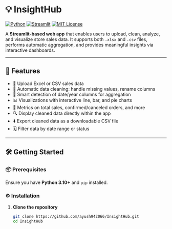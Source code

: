 # 💡 InsightHub

[![Python](https://img.shields.io/badge/Python-3.10+-blue?logo=python)](https://www.python.org/)
[![Streamlit](https://img.shields.io/badge/Streamlit-%E2%9D%A4-red?logo=streamlit)](https://streamlit.io/)
[![MIT License](https://img.shields.io/badge/License-MIT-green.svg)](LICENSE)

A **Streamlit-based web app** that enables users to upload, clean, analyze, and visualize store sales data. It supports both `.xlsx` and `.csv` files, performs automatic aggregation, and provides meaningful insights via interactive dashboards.

---

## 🚀 Features

- 📁 Upload Excel or CSV sales data  
- 🧹 Automatic data cleaning: handle missing values, rename columns  
- 📅 Smart detection of date/year columns for aggregation  
- 📊 Visualizations with interactive line, bar, and pie charts  
- 📌 Metrics on total sales, confirmed/canceled orders, and more  
- 🔍 Display cleaned data directly within the app  
- ⬇️ Export cleaned data as a downloadable CSV file  
- 🗓️ Filter data by date range or status  

---

## 🛠️ Getting Started

### 📦 Prerequisites

Ensure you have **Python 3.10+** and `pip` installed.

### ⚙️ Installation

1. **Clone the repository**
   ```bash
   git clone https://github.com/ayush942066/InsightHub.git
   cd InsightHub
